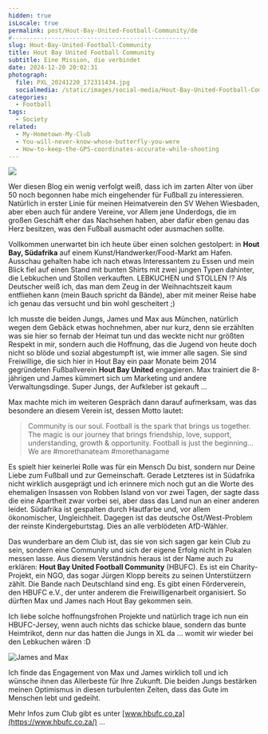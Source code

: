 ```yaml
---
hidden: true
isLocale: true
permalink: post/Hout-Bay-United-Football-Community/de
#--------------------------------------------------
slug: Hout-Bay-United-Football-Community
title: Hout Bay United Football Community
subtitle: Eine Mission, die verbindet
date: 2024-12-20 20:02:31
photograph:
  file: PXL_20241220_172311434.jpg
  socialmedia: /static/images/social-media/Hout-Bay-United-Football-Community.png
categories:
  - Football
tags:
  - Society
related:
  - My-Hometown-My-Club
  - You-will-never-know-whose-butterfly-you-were
  - How-to-keep-the-GPS-coordinates-accurate-while-shooting
---
```


<img src="/images/logos/hbufc.png" class="float-right no-zoom" />

Wer diesen Blog ein wenig verfolgt weiß, dass ich im zarten Alter von über 50 noch begonnen habe mich eingehender für Fußball zu interessieren. Natürlich in erster Linie für meinen Heimatverein den SV Wehen Wiesbaden, aber eben auch für andere Vereine, vor Allem jene Underdogs, die im großen Geschäft eher das Nachsehen haben, aber dafür eben genau das Herz besitzen, was den Fußball ausmacht oder ausmachen sollte.

Vollkommen unerwartet bin ich heute über einen solchen gestolpert: in **Hout Bay, Südafrika** auf einem Kunst/Handwerker/Food-Markt am Hafen. Ausschau gehalten habe ich nach etwas Interessantem zu Essen und mein Blick fiel auf einen Stand mit bunten Shirts mit zwei jungen Typen dahinter, die Lebkuchen und Stollen verkauften. LEBKUCHEN und STOLLEN !? Als Deutscher weiß ich, das man dem Zeug in der Weihnachtszeit kaum entfliehen kann (mein Bauch spricht da Bände), aber mit meiner Reise habe ich genau das versucht und bin wohl gescheitert ;)

<!-- more -->

Ich musste die beiden Jungs, James und Max aus München, natürlich wegen dem Gebäck etwas hochnehmen, aber nur kurz, denn sie erzählten was sie hier so fernab der Heimat tun und das weckte nicht nur größten Respekt in mir, sondern auch die Hoffnung, das die Jugend von heute doch nicht so blöde und sozial abgestumpft ist, wie immer alle sagen. Sie sind Freiwillige, die sich hier in Hout Bay ein paar Monate beim 2014 gegründeten Fußballverein **Hout Bay United** engagieren. Max trainiert die 8-jährigen und James kümmert sich um Marketing und andere Verwaltungsdinge. Super Jungs, der Aufkleber ist gekauft ...

Max machte mich im weiteren Gespräch dann darauf aufmerksam, was das besondere an diesem Verein ist, dessen Motto lautet:

> Community is our soul. Football is the spark that brings us together. The magic is our journey that brings friendship, love, support, understanding, growth & opportunity. Football is just the beginning… We are #morethanateam #morethanagame

Es spielt hier keinerlei Rolle was für ein Mensch Du bist, sondern nur Deine Liebe zum Fußball und zur Gemeinschaft. Gerade Letzteres ist in Südafrika nicht wirklich ausgeprägt und ich erinnere mich noch gut an die Worte des ehemaligen Insassen von Robben Island von vor zwei Tagen, der sagte dass die eine Apartheit zwar vorbei sei, aber dass das Land nun an einer anderen leidet. Südafrika ist gespalten durch Hautfarbe und, vor allem ökonomischer, Ungleichheit. Dagegen ist das deutsche Ost/West-Problem der reinste Kindergeburtstag. Dies an alle verblödeten AfD-Wähler.

Das wunderbare an dem Club ist, das sie von sich sagen gar kein Club zu sein, sondern eine Community und sich der eigene Erfolg nicht in Pokalen messen lasse. Aus diesem Verständnis heraus ist der Name auch zu erklären: **Hout Bay United Football Community** (HBUFC). Es ist ein Charity-Projekt, ein NGO, das sogar Jürgen Klopp bereits zu seinen Unterstützern zählt. Die Bande nach Deutschland sind eng. Es gibt einen Förderverein, den HBUFC e.V., der unter anderem die Freiwilligenarbeit organisiert. So dürften Max und James nach Hout Bay gekommen sein.

Ich liebe solche hoffnungsfrohen Projekte und natürlich trage ich nun ein HBUFC-Jersey, wenn auch nichts das schicke blaue, sondern das bunte Heimtrikot, denn nur das hatten die Jungs in XL da ... womit wir wieder bei den Lebkuchen wären :D

![James and Max](/post/Hout-Bay-United-Football-Community/PXL_20241220_170226641.jpg)

Ich finde das Engagement von Max und James wirklich toll und ich wünsche ihnen das Allerbeste für Ihre Zukunft. Die beiden Jungs bestärken meinen Optimismus in diesen turbulenten Zeiten, dass das Gute im Menschen lebt und gedeiht.

Mehr Infos zum Club gibt es unter [www.hbufc.co.za](https://www.hbufc.co.za/) ...
